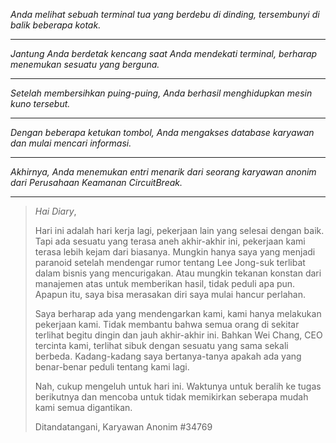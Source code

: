 _Anda melihat sebuah terminal tua yang berdebu di dinding, tersembunyi di balik beberapa kotak._

---

_Jantung Anda berdetak kencang saat Anda mendekati terminal, berharap menemukan sesuatu yang berguna._

---

_Setelah membersihkan puing-puing, Anda berhasil menghidupkan mesin kuno tersebut._

---

_Dengan beberapa ketukan tombol, Anda mengakses database karyawan dan mulai mencari informasi._

---

_Akhirnya, Anda menemukan entri menarik dari seorang karyawan anonim dari Perusahaan Keamanan CircuitBreak._

---

> _Hai Diary_,
>
> Hari ini adalah hari kerja lagi, pekerjaan lain yang selesai dengan baik. Tapi ada sesuatu yang terasa aneh akhir-akhir ini, pekerjaan kami terasa lebih kejam dari biasanya. Mungkin hanya saya yang menjadi paranoid setelah mendengar rumor tentang Lee Jong-suk terlibat dalam bisnis yang mencurigakan. Atau mungkin tekanan konstan dari manajemen atas untuk memberikan hasil, tidak peduli apa pun. Apapun itu, saya bisa merasakan diri saya mulai hancur perlahan.
>
> Saya berharap ada yang mendengarkan kami, kami hanya melakukan pekerjaan kami. Tidak membantu bahwa semua orang di sekitar terlihat begitu dingin dan jauh akhir-akhir ini. Bahkan Wei Chang, CEO tercinta kami, terlihat sibuk dengan sesuatu yang sama sekali berbeda. Kadang-kadang saya bertanya-tanya apakah ada yang benar-benar peduli tentang kami lagi.
>
> Nah, cukup mengeluh untuk hari ini. Waktunya untuk beralih ke tugas berikutnya dan mencoba untuk tidak memikirkan seberapa mudah kami semua digantikan.
>
> Ditandatangani, Karyawan Anonim #34769
